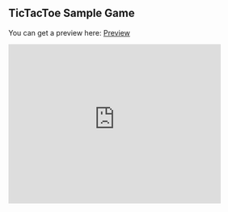 ## TicTacToe Sample Game

You can get a preview here: [Preview](https://konstantindinev.github.io/TicTacToe/)
<iframe width="420" height="315" src="http://www.youtube.com/embed/dQw4w9WgXcQ" frameborder="0" allowfullscreen></iframe>
